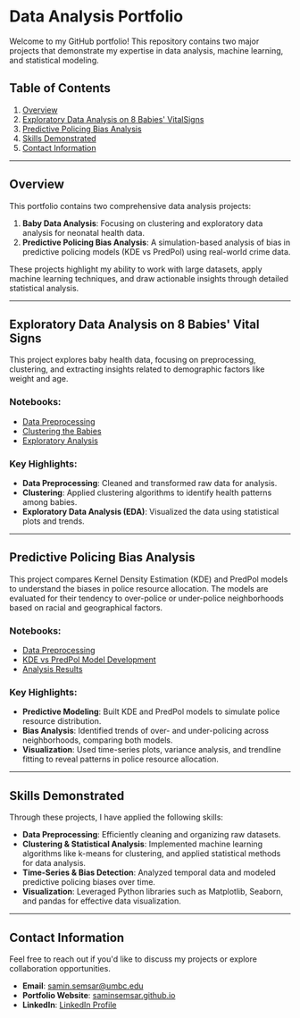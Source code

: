 # Data Analysis Portfolio

Welcome to my GitHub portfolio! This repository contains two major projects that demonstrate my expertise in data analysis, machine learning, and statistical modeling.

## Table of Contents
1. [Overview](#overview)
2. [Exploratory Data Analysis on 8 Babies' VitalSigns](#Exploratory-Data-Analysis-on-Babies-Vital-Signs)
3. [Predictive Policing Bias Analysis](#predictive-policing-bias-analysis)
4. [Skills Demonstrated](#skills-demonstrated)
5. [Contact Information](#contact-information)

---

## Overview

This portfolio contains two comprehensive data analysis projects:
1. **Baby Data Analysis**: Focusing on clustering and exploratory data analysis for neonatal health data.
2. **Predictive Policing Bias Analysis**: A simulation-based analysis of bias in predictive policing models (KDE vs PredPol) using real-world crime data.

These projects highlight my ability to work with large datasets, apply machine learning techniques, and draw actionable insights through detailed statistical analysis.

---

## Exploratory Data Analysis on 8 Babies' Vital Signs

This project explores baby health data, focusing on preprocessing, clustering, and extracting insights related to demographic factors like weight and age.

### Notebooks:
- [Data Preprocessing](./VitalSignsEDA/babyData_preprocessing.ipynb)
- [Clustering the Babies](./VitalSignsEDA/clustering_the_babies.ipynb)
- [Exploratory Analysis](./VitalSignsEDA/Exploratory_analysis_on_the_results.ipynb)

### Key Highlights:
- **Data Preprocessing**: Cleaned and transformed raw data for analysis.
- **Clustering**: Applied clustering algorithms to identify health patterns among babies.
- **Exploratory Data Analysis (EDA)**: Visualized the data using statistical plots and trends.

---

## Predictive Policing Bias Analysis

This project compares Kernel Density Estimation (KDE) and PredPol models to understand the biases in police resource allocation. The models are evaluated for their tendency to over-police or under-police neighborhoods based on racial and geographical factors.

### Notebooks:
- [Data Preprocessing](./PredictivePolicing/Data_Preprocessing.ipynb)
- [KDE vs PredPol Model Development](./PredictivePolicing/KDE_and_PredPol.ipynb)
- [Analysis Results](./PredictivePolicing/Analyzing_Results_DateBased.ipynb)

### Key Highlights:
- **Predictive Modeling**: Built KDE and PredPol models to simulate police resource distribution.
- **Bias Analysis**: Identified trends of over- and under-policing across neighborhoods, comparing both models.
- **Visualization**: Used time-series plots, variance analysis, and trendline fitting to reveal patterns in police resource allocation.

---

## Skills Demonstrated

Through these projects, I have applied the following skills:
- **Data Preprocessing**: Efficiently cleaning and organizing raw datasets.
- **Clustering & Statistical Analysis**: Implemented machine learning algorithms like k-means for clustering, and applied statistical methods for data analysis.
- **Time-Series & Bias Detection**: Analyzed temporal data and modeled predictive policing biases over time.
- **Visualization**: Leveraged Python libraries such as Matplotlib, Seaborn, and pandas for effective data visualization.

---

## Contact Information
Feel free to reach out if you'd like to discuss my projects or explore collaboration opportunities.

- **Email**: samin.semsar@umbc.edu
- **Portfolio Website**: [saminsemsar.github.io](https://saminsemsar.github.io)
- **LinkedIn**: [LinkedIn Profile](https://www.linkedin.com/in/samin-semsar-a0946483)
